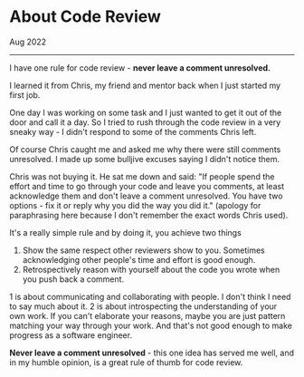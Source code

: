 # About Code Review

Aug 2022

----

I have one rule for code review - **never leave a comment unresolved.**

I learned it from Chris, my friend and mentor back when I just started my first job.

One day I was working on some task and I just wanted to get it out of the door and call it a day. So I tried to rush through the code review in a very sneaky way - I didn't respond to some of the comments Chris left.

Of course Chris caught me and asked me why there were still comments unresolved. I made up some bulljive excuses saying I didn't notice them. 

Chris was not buying it. He sat me down and said: "If people spend the effort and time to go through your code and leave you comments, at least acknowledge them and don't leave a comment unresolved. You have two options - fix it or reply why you did the way you did it." (apology for paraphrasing here because I don't remember the exact words Chris used).

It's a really simple rule and by doing it, you achieve two things

1. Show the same respect other reviewers show to you. Sometimes acknowledging other people's time and effort is good enough.
2. Retrospectively reason with yourself about the code you wrote when you push back a comment.

1 is about communicating and collaborating with people. I don't think I need to say much about it. 2 is about introspecting the understanding of your own work. If you can't elaborate your reasons, maybe you are just pattern matching your way through your work. And that's not good enough to make progress as a software engineer.

**Never leave a comment unresolved** - this one idea has served me well, and in my humble opinion, is a great rule of thumb for code review.
